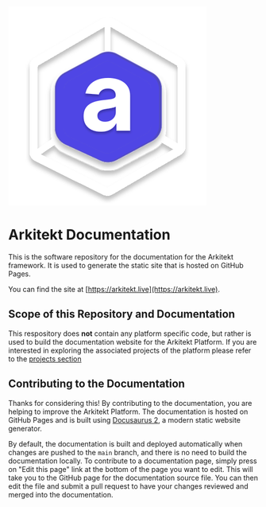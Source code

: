 [![logo](./static/img/favicon.svg)](https://arkitekt.live)

# Arkitekt Documentation

This is the software repository for the documentation for the Arkitekt framework.
It is used to generate the static site that is hosted on GitHub Pages.

You can find the site at [https://arkitekt.live](https://arkitekt.live).

## Scope of this Repository and Documentation

This respository does **not** contain any platform specific code, but rather is used to
build the documentation website for the Arkitekt Platform. If you are interested in
exploring the associated projects of the platform please refer to the
[projects section](https://arkitekt.live/docs/developers/contribute/projects)

## Contributing to the Documentation

Thanks for considering this! By contributing to the documentation, you are helping to improve the Arkitekt Platform. The documentation is
hosted on GitHub Pages and is built using [Docusaurus 2](https://v2.docusaurus.io/), a modern static website generator.

By default, the documentation is built and deployed automatically when changes are pushed to the `main` branch, and there
is no need to build the documentation locally. To contribute to a documentation page, simply press on "Edit this page" link
at the bottom of the page you want to edit. This will take you to the GitHub page for the documentation source file. You can
then edit the file and submit a pull request to have your changes reviewed and merged into the documentation.
